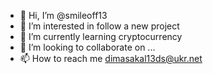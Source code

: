 - 👋 Hi, I’m @smileoff13
- 👀 I’m interested in follow a new project 
- 🌱 I’m currently learning cryptocurrency 
- 💞️ I’m looking to collaborate on ...
- 📫 How to reach me dimasakal13ds@ukr.net

<!---
smileoff13/smileoff13 is a ✨ special ✨ repository because its `README.md` (this file) appears on your GitHub profile.
You can click the Preview link to take a look at your changes.
--->
